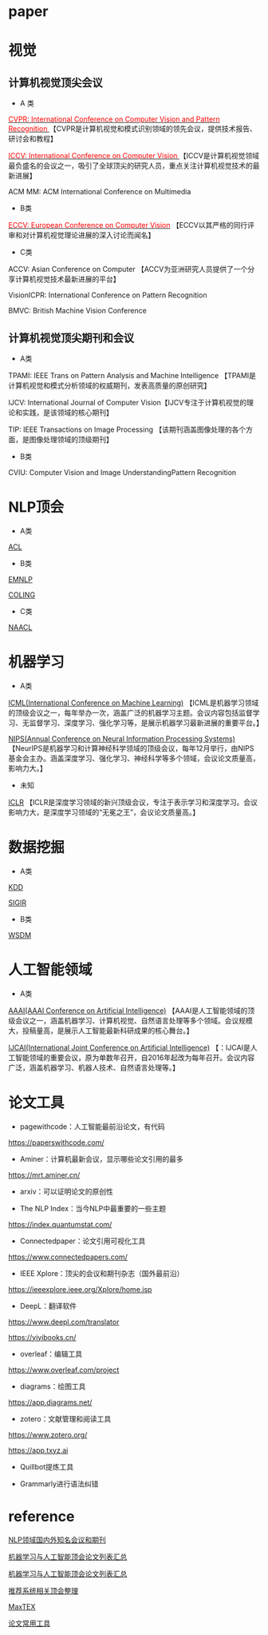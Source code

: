 

# paper

# 视觉
## 计算机视觉顶尖会议

- A 类

[<font color=red>CVPR: International Conference on Computer Vision and Pattern Recognition </font>](https://openaccess.thecvf.com/menu) 【CVPR是计算机视觉和模式识别领域的领先会议，提供技术报告、研讨会和教程】

[<font color=red> ICCV: International Conference on Computer Vision </font>](https://openaccess.thecvf.com/menu) 【ICCV是计算机视觉领域最负盛名的会议之一，吸引了全球顶尖的研究人员，重点关注计算机视觉技术的最新进展】

ACM MM: ACM International Conference on Multimedia

- B类

[<font color=red> ECCV: European Conference on Computer Vision</font>](https://openaccess.thecvf.com/menu) 【ECCV以其严格的同行评审和对计算机视觉理论进展的深入讨论而闻名】

- C类

ACCV: Asian Conference on Computer 【ACCV为亚洲研究人员提供了一个分享计算机视觉技术最新进展的平台】 

VisionICPR: International Conference on Pattern Recognition

BMVC: British Machine Vision Conference


## 计算机视觉顶尖期刊和会议

- A类

TPAMI: IEEE Trans on Pattern Analysis and Machine Intelligence
【TPAMI是计算机视觉和模式分析领域的权威期刊，发表高质量的原创研究】

IJCV: International Journal of Computer Vision【IJCV专注于计算机视觉的理论和实践，是该领域的核心期刊】

TIP: IEEE Transactions on Image Processing 【该期刊涵盖图像处理的各个方面，是图像处理领域的顶级期刊】

- B类

CVIU: Computer Vision and Image UnderstandingPattern Recognition


# NLP顶会

- A类

[ACL](https://www.aclweb.org/portal/)

- B类

[EMNLP](http://emnlp2018.org)

[COLING](http://coling2018.org)

- C类

[NAACL](http://naacl.org)

# 机器学习

- A类

[ICML(International Conference on Machine Learning)](https://icml.cc/) 【ICML是机器学习领域的顶级会议之一，每年举办一次，涵盖广泛的机器学习主题。会议内容包括监督学习、无监督学习、深度学习、强化学习等，是展示机器学习最新进展的重要平台。】

[NIPS(Annual Conference on Neural Information Processing Systems)](https://nips.cc/) 【NeurIPS是机器学习和计算神经科学领域的顶级会议，每年12月举行，由NIPS基金会主办。涵盖深度学习、强化学习、神经科学等多个领域，会议论文质量高，影响力大。】

- 未知

[ICLR](https://iclr.cc/) 【ICLR是深度学习领域的新兴顶级会议，专注于表示学习和深度学习。会议影响力大，是深度学习领域的“无冕之王”，会议论文质量高。】

# 数据挖掘

- A类

[KDD](https://kdd.org/)

[SIGIR](https://sigir.org/)

- B类

[WSDM](http://www.wsdm-conference.org/)

# 人工智能领域

- A类

[AAAI(AAAI Conference on Artificial Intelligence)](https://aaai.org/) 【AAAI是人工智能领域的顶级会议之一，涵盖机器学习、计算机视觉、自然语言处理等多个领域。会议规模大，投稿量高，是展示人工智能最新科研成果的核心舞台。】

[IJCAI(International Joint Conference on Artificial Intelligence)](https://www.ijcai.org/) 【：IJCAI是人工智能领域的重要会议，原为单数年召开，自2016年起改为每年召开。会议内容广泛，涵盖机器学习、机器人技术、自然语言处理等。】

# 论文工具

- pagewithcode：人工智能最前沿论文，有代码

https://paperswithcode.com/

- Aminer：计算机最新会议，显示哪些论文引用的最多

https://mrt.aminer.cn/

- arxiv：可以证明论文的原创性

- The NLP Index：当今NLP中最重要的一些主题

https://index.quantumstat.com/

- Connectedpaper：论文引用可视化工具

https://www.connectedpapers.com/

- IEEE Xplore：顶尖的会议和期刊杂志（国外最前沿）

https://ieeexplore.ieee.org/Xplore/home.jsp

- DeepL：翻译软件

https://www.deepl.com/translator

https://yiyibooks.cn/

- overleaf：编辑工具

https://www.overleaf.com/project

- diagrams：绘图工具

https://app.diagrams.net/

- zotero：文献管理和阅读工具

https://www.zotero.org/

https://app.txyz.ai

- Quillbot提炼工具

- Grammarly进行语法纠错

# reference

[NLP领域国内外知名会议和期刊](https://blog.csdn.net/weixin_34613450/article/details/86679630)

[机器学习与人工智能顶会论文列表汇总](https://blog.csdn.net/m0_37369043/article/details/102926076)

[机器学习与人工智能顶会论文列表汇总](https://blog.csdn.net/m0_37369043/article/details/102926076)

[推荐系统相关顶会整理](https://zhuanlan.zhihu.com/p/520982759)

[MaxTEX](http://tug.org/cgi-bin/mactex-download/MacTeX.pkg)

[论文常用工具](https://www.jiqizhixin.com/articles/2018-11-14-4)
